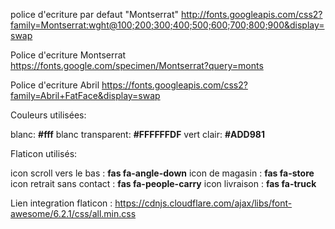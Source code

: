 
police d'ecriture par defaut "Montserrat"
http://fonts.googleapis.com/css2?family=Montserrat:wght@100;200;300;400;500;600;700;800;900&display=swap


Police d'ecriture Montserrat
https://fonts.google.com/specimen/Montserrat?query=monts

Police d'ecriture Abril
https://fonts.googleapis.com/css2?family=Abril+FatFace&display=swap

Couleurs utilisées:

blanc: **#fff**
blanc transparent: **#FFFFFFDF**
vert clair: **#ADD981**

Flaticon utilisés:

icon scroll vers le bas : **fas fa-angle-down**
icon de magasin : **fas fa-store**
icon retrait sans contact : **fas fa-people-carry**
icon livraison : **fas fa-truck**

Lien integration flaticon : 
https://cdnjs.cloudflare.com/ajax/libs/font-awesome/6.2.1/css/all.min.css





